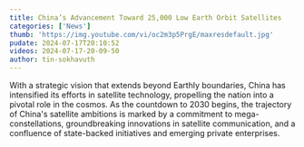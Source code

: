 ```yaml
---
title: China’s Advancement Toward 25,000 Low Earth Orbit Satellites
categories: ['News']
thumb: 'https://img.youtube.com/vi/oc2m3p5PrgE/maxresdefault.jpg'
pudate: 2024-07-17T20:10:52
videos: 2024-07-17-20-09-50
author: tin-sokhavuth
---
```

With a strategic vision that extends beyond Earthly boundaries, China has intensified its efforts in satellite technology, propelling the nation into a pivotal role in the cosmos. As the countdown to 2030 begins, the trajectory of China's satellite ambitions is marked by a commitment to mega-constellations, groundbreaking innovations in satellite communication, and a confluence of state-backed initiatives and emerging private enterprises.